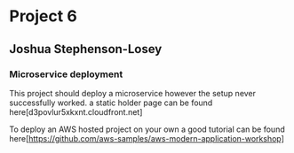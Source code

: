 # Project 6

## Joshua Stephenson-Losey

### Microservice deployment

This project should deploy a microservice however the setup never successfully worked. a static holder page can be found here[d3povlur5xkxnt.cloudfront.net]

To deploy an AWS hosted project on your own a good tutorial can be found here[https://github.com/aws-samples/aws-modern-application-workshop]